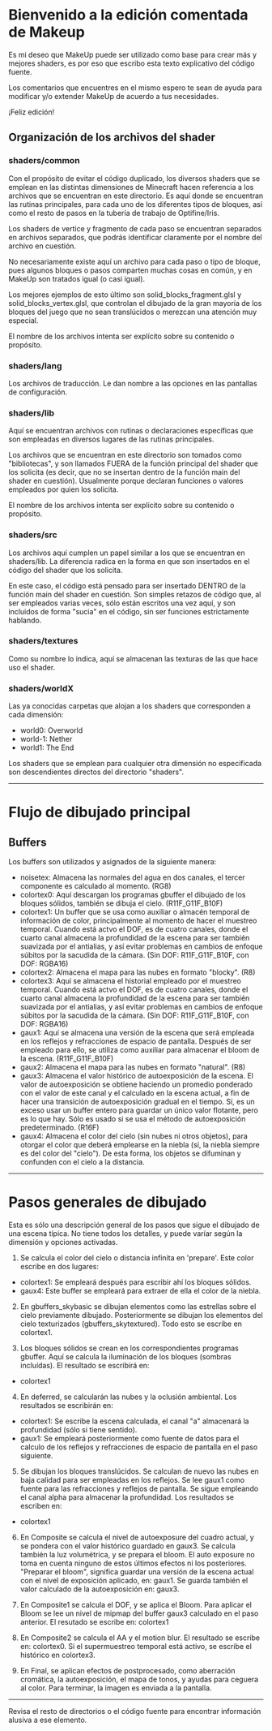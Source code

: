 # Bienvenido a la edición comentada de Makeup

Es mi deseo que MakeUp puede ser utilizado como base para crear más y mejores shaders, es por eso que escribo esta texto explicativo del código fuente.

Los comentarios que encuentres en el mismo espero te sean de ayuda para modificar y/o extender MakeUp de acuerdo a tus necesidades.

¡Feliz edición!

## Organización de los archivos del shader

### shaders/common

Con el propósito de evitar el código duplicado, los diversos shaders que se emplean en las distintas dimensiones de Minecraft hacen referencia a los archivos que se encuentran en este directorio. Es aquí donde se encuentran las rutinas principales, para cada uno de los diferentes tipos de bloques, así como el resto de pasos en la tubería de trabajo de Optifine/Iris.

Los shaders de vertice y fragmento de cada paso se encuentran separados en archivos separados, que podrás identificar claramente por el nombre del archivo en cuestión.

No necesariamente existe aquí un archivo para cada paso o tipo de bloque, pues algunos bloques o pasos comparten muchas cosas en común, y en MakeUp son tratados igual (o casi igual).

Los mejores ejemplos de esto último son solid_blocks_fragment.glsl y solid_blocks_vertex.glsl, que controlan el dibujado de la gran mayoría de los bloques del juego que no sean translúcidos o merezcan una atención muy especial.

El nombre de los archivos intenta ser explícito sobre su contenido o propósito.

### shaders/lang

Los archivos de traducción. Le dan nombre a las opciones en las pantallas de configuración.

### shaders/lib

Aquí se encuentran archivos con rutinas o declaraciones específicas que son empleadas en diversos lugares de las rutinas principales. 

Los archivos que se encuentran en este directorio son tomados como "bibliotecas", y son llamados FUERA de la función principal del shader que los solicita (es decir, que no se insertan dentro de la función main del shader en cuestión). Usualmente porque declaran funciones o valores empleados por quien los solicita.

El nombre de los archivos intenta ser explícito sobre su contenido o propósito.

### shaders/src

Los archivos aquí cumplen un papel similar a los que se encuentran en shaders/lib. La diferencia radica en la forma en que son insertados en el código del shader que los solicita.

En este caso, el código está pensado para ser insertado DENTRO de la función main del shader en cuestión. Son simples retazos de código que, al ser empleados varias veces, sólo están escritos una vez aquí, y son incluidos de forma "sucia" en el código, sin ser funciones estrictamente hablando.

### shaders/textures

Como su nombre lo indica, aquí se almacenan las texturas de las que hace uso el shader.

### shaders/worldX

Las ya conocidas carpetas que alojan a los shaders que corresponden a cada dimensión:

- world0: Overworld
- world-1: Nether
- world1: The End

Los shaders que se emplean para cualquier otra dimensión no especificada son descendientes directos del directorio "shaders".

-----

# Flujo de dibujado principal

## Buffers

Los buffers son utilizados y asignados de la siguiente manera:

- noisetex: Almacena las normales del agua en dos canales, el tercer componente es calculado al momento. (RG8)
- colortex0: Aquí descargan los programas gbuffer el dibujado de los bloques sólidos, también se dibuja el cielo. (R11F_G11F_B10F)
- colortex1: Un buffer que se usa como auxiliar o almacén temporal de información de color, principalmente al momento de hacer el muestreo temporal. Cuando está actvo el DOF, es de cuatro canales, donde el cuarto canal almacena la profundidad de la escena para ser también suavizada por el antialias, y así evitar problemas en cambios de enfoque súbitos por la sacudida de la cámara. (Sin DOF: R11F_G11F_B10F, con DOF: RGBA16)
- colortex2: Almacena el mapa para las nubes en formato "blocky". (R8)
- colortex3: Aquí se almacena el historial empleado por el muestreo temporal. Cuando está actvo el DOF, es de cuatro canales, donde el cuarto canal almacena la profundidad de la escena para ser también suavizada por el antialias, y así evitar problemas en cambios de enfoque súbitos por la sacudida de la cámara. (Sin DOF: R11F_G11F_B10F, con DOF: RGBA16) 
- gaux1: Aquí se almacena una versión de la escena que será empleada en los reflejos y refracciones de espacio de pantalla. Después de ser empleado para ello, se utiliza como auxiliar para almacenar el bloom de la escena. (R11F_G11F_B10F)
- gaux2: Almacena el mapa para las nubes en formato "natural". (R8)
- gaux3: Almacena el valor histórico de autoexposición de la escena. El valor de autoexposición se obtiene haciendo un promedio ponderado con el valor de este canal y el calculado en la escena actual, a fin de hacer una transición de autoexposición gradual en el tiempo. Sí, es un exceso usar un buffer entero para guardar un único valor flotante, pero es lo que hay. Sólo es usado si se usa el método de autoexposición predeterminado. (R16F)
- gaux4: Almacena el color del cielo (sin nubes ni otros objetos), para otorgar el color que deberá emplearse en la niebla (sí, la niebla siempre es del color del "cielo"). De esta forma, los objetos se difuminan y confunden con el cielo a la distancia.

-----

# Pasos generales de dibujado

Esta es sólo una descripción general de los pasos que sigue el dibujado de una escena típica. No tiene todos los detalles, y puede varíar según la dimensión y opciones activadas.

1. Se calcula el color del cielo o distancia infinita en 'prepare'. Este color escribe en dos lugares:
 - colortex1: Se empleará después para escribir ahí los bloques sólidos.
 - gaux4: Este buffer se empleará para extraer de ella el color de la niebla.

2. En gbuffers_skybasic se dibujan elementos como las estrellas sobre el cielo previamente dibujado. Posteriormente se dibujan los elementos del cielo texturizados (gbuffers_skytextured). Todo esto se escribe en colortex1.

3. Los bloques sólidos se crean en los correspondientes programas gbuffer. Aquí se calcula la iluminación de los bloques (sombras incluídas).
El resultado se escribirá en:
 - colortex1

4. En deferred, se calcularán las nubes y la oclusión ambiental. Los resultados se escribirán en:
 - colortex1: Se escribe la escena calculada, el canal "a" almacenará la profundidad (sólo si tiene sentido).
 - gaux1: Se empleará posteriormente como fuente de datos para el calculo de los reflejos y refracciones de espacio de pantalla en el paso siguiente.

5. Se dibujan los bloques translúcidos. Se calculan de nuevo las nubes en baja calidad para ser empleadas en los reflejos. Se lee gaux1 como fuente para las refracciones y reflejos de pantalla. Se sigue empleando el canal alpha para almacenar la profundidad. Los resultados se escriben en:
  - colortex1

6. En Composite se calcula el nivel de autoexposure del cuadro actual, y se pondera con el valor histórico guardado en gaux3. Se calcula también la luz volumétrica, y se prepara el bloom. El auto exposure no toma en cuenta ninguno de estos últimos efectos ni los posteriores.
"Preparar el bloom", significa guardar una versión de la escena actual con el nivel de exposición aplicado, en: gaux1.
Se guarda también el valor calculado de la autoexposición en: gaux3. 

7. En Composite1 se calcula el DOF, y se aplica el Bloom. Para aplicar el Bloom se lee un nivel de mipmap del buffer gaux3 calculado en el paso anterior. El resutado se escribe en: colortex1

8. En Composite2 se calcula el AA y el motion blur. El resultado se escribe en: colortex0. Si el supermuestreo temporal está activo, se escribe el histórico en colortex3.

9. En Final, se aplican efectos de postprocesado, como aberración cromática, la autoexposición, el mapa de tonos, y ayudas para ceguera al color.
Para terminar, la imagen es enviada a la pantalla. 

-----

Revisa el resto de directorios o el código fuente para encontrar información alusiva a ese elemento.
